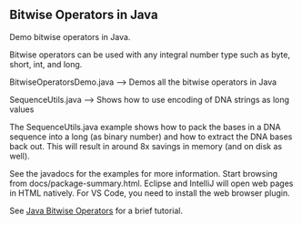 Bitwise Operators in Java
-------------------------


Demo bitwise operators in Java.  

Bitwise operators can be used with any integral number type such as byte, short, int, and long.

BitwiseOperatorsDemo.java --> Demos all the bitwise operators in Java

SequenceUtils.java --> Shows how to use encoding of DNA strings as long values
                         
The SequenceUtils.java example shows how to pack the bases in a DNA sequence into
a long (as binary number) and how to extract the DNA bases back out. This will result in around 8x savings in memory (and on disk as well).

See the javadocs for the examples for more information. Start browsing from docs/package-summary.html. Eclipse and IntelliJ will open web pages in HTML natively. For VS Code, you need to install the web browser plugin.

See [Java Bitwise Operators](https://www.baeldung.com/java-bitwise-operators) for a brief tutorial.
